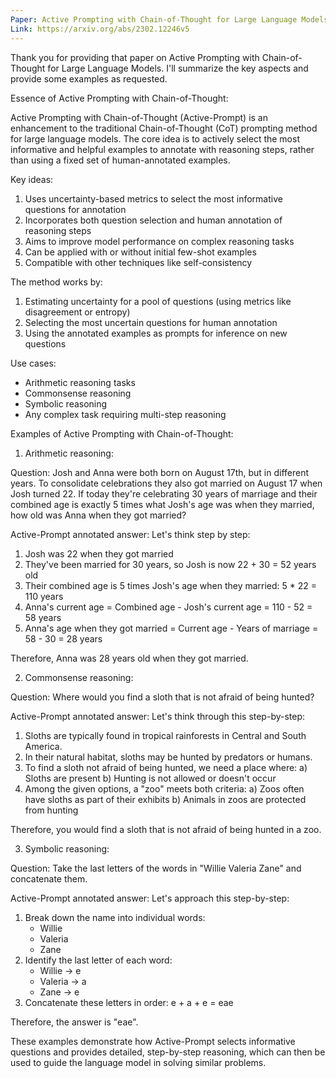 ```yaml
---
Paper: Active Prompting with Chain-of-Thought for Large Language Models
Link: https://arxiv.org/abs/2302.12246v5
---
```


Thank you for providing that paper on Active Prompting with Chain-of-Thought for Large Language Models. I'll summarize the key aspects and provide some examples as requested.

Essence of Active Prompting with Chain-of-Thought:

Active Prompting with Chain-of-Thought (Active-Prompt) is an enhancement to the traditional Chain-of-Thought (CoT) prompting method for large language models. The core idea is to actively select the most informative and helpful examples to annotate with reasoning steps, rather than using a fixed set of human-annotated examples.

Key ideas:
1. Uses uncertainty-based metrics to select the most informative questions for annotation
2. Incorporates both question selection and human annotation of reasoning steps
3. Aims to improve model performance on complex reasoning tasks
4. Can be applied with or without initial few-shot examples
5. Compatible with other techniques like self-consistency

The method works by:
1. Estimating uncertainty for a pool of questions (using metrics like disagreement or entropy)
2. Selecting the most uncertain questions for human annotation
3. Using the annotated examples as prompts for inference on new questions

Use cases:
- Arithmetic reasoning tasks
- Commonsense reasoning 
- Symbolic reasoning
- Any complex task requiring multi-step reasoning

Examples of Active Prompting with Chain-of-Thought:

1. Arithmetic reasoning:

Question: Josh and Anna were both born on August 17th, but in different years. To consolidate celebrations they also got married on August 17 when Josh turned 22. If today they're celebrating 30 years of marriage and their combined age is exactly 5 times what Josh's age was when they married, how old was Anna when they got married?

Active-Prompt annotated answer: Let's think step by step:
1. Josh was 22 when they got married
2. They've been married for 30 years, so Josh is now 22 + 30 = 52 years old
3. Their combined age is 5 times Josh's age when they married: 5 * 22 = 110 years
4. Anna's current age = Combined age - Josh's current age = 110 - 52 = 58 years
5. Anna's age when they got married = Current age - Years of marriage = 58 - 30 = 28 years

Therefore, Anna was 28 years old when they got married.

2. Commonsense reasoning:

Question: Where would you find a sloth that is not afraid of being hunted?

Active-Prompt annotated answer: Let's think through this step-by-step:
1. Sloths are typically found in tropical rainforests in Central and South America.
2. In their natural habitat, sloths may be hunted by predators or humans.
3. To find a sloth not afraid of being hunted, we need a place where:
   a) Sloths are present
   b) Hunting is not allowed or doesn't occur
4. Among the given options, a "zoo" meets both criteria:
   a) Zoos often have sloths as part of their exhibits
   b) Animals in zoos are protected from hunting

Therefore, you would find a sloth that is not afraid of being hunted in a zoo.

3. Symbolic reasoning:

Question: Take the last letters of the words in "Willie Valeria Zane" and concatenate them.

Active-Prompt annotated answer: Let's approach this step-by-step:
1. Break down the name into individual words:
   - Willie
   - Valeria
   - Zane
2. Identify the last letter of each word:
   - Willie -> e
   - Valeria -> a
   - Zane -> e
3. Concatenate these letters in order:
   e + a + e = eae

Therefore, the answer is "eae".

These examples demonstrate how Active-Prompt selects informative questions and provides detailed, step-by-step reasoning, which can then be used to guide the language model in solving similar problems.
